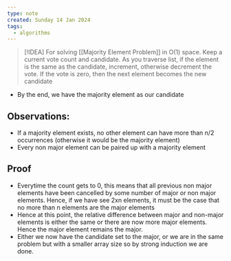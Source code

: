 ```yaml
---
type: note
created: Sunday 14 Jan 2024
tags:
  - algorithms
---
```

> [!IDEA]
> For solving [[Majority Element Problem]] in O(1) space.
> Keep a current vote count and candidate. As you traverse list, if the element is the same as the candidate, increment, otherwise decrement the vote. If the vote is zero, then the next element becomes the new candidate
- By the end, we have the majority element as our candidate

## Observations:
- If a majority element exists, no other element can have more than n/2 occurrences (otherwise it would be the majority element)
- Every non major element can be paired up with a majority element
## Proof
- Everytime the count gets to 0, this means that all previous non major elements have been cancelled by some number of major or non major elements. Hence, if we have see 2xn elements, it must be the case that no more than n elements are the major elements
- Hence at this point, the relative difference between major and non-major elements is either the same or there are now more major elements. Hence the major element remains the major.
- Either we now have the candidate set to the major, or we are in the same problem but with a smaller array size so by strong induction we are done.